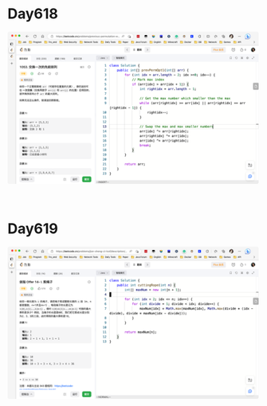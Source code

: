 # Day618

![day618](2304img.assets/day618.png)

&nbsp;

# Day619

![day619](2304img.assets/day619.png)
